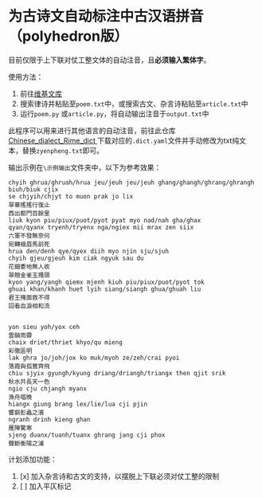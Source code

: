 # 为古诗文自动标注中古汉语拼音（polyhedron版）

目前仅限于上下联对仗工整文体的自动注音，且**必须输入繁体字**。

使用方法：
1. 前往[维基文库](https://zh.wikisource.org/wiki/Wikisource:%E9%A6%96%E9%A1%B5)
1. 搜索律诗并粘贴至`poem.txt`中，或搜索古文、杂言诗粘贴至`article.txt`中
1. 运行`poem.py`  或`article.py`，将自动输出注音于`output.txt`中

此程序可以用来进行其他语言的自动注音，前往此仓库[Chinese_dialect_Rime_dict
](https://github.com/laubonghaudoi/Chinese_dialect_Rime_dict)下载对应的`.dict.yaml`文件并手动修改为txt纯文本，替换`zyenpheng.txt`即可。

输出示例在`\示例输出`文件夹中，以下为参考效果：

```
chyih ghrua/ghruah/hrua jeu/jeuh jeu/jeuh ghang/ghangh/ghrang/ghrangh biuh/biuk cjix 
se chjyih/chjyt to muon prak jo lix 
翠華搖搖行復止
西出都門百餘里
liuk kyon piu/piux/puot/pyot pyat myo nad/nah gha/ghax 
qyan/qyanx tryenh/tryenx nga/ngiex mii mrax zen siix 
六軍不發無奈何
宛轉蛾眉馬前死
hrua den/denh qye/qyex diih myo njin sju/sjuh 
chyih gjeu/gjeuh kim ciak ngyuk sau du 
花鈿委地無人收
翠翹金雀玉搔頭
kyon yang/yangh qiemx mjenh kiuh piu/piux/puot/pyot tok 
ghuai khan/khanh huet lyih siang/siangh ghua/ghuah liu 
君王掩面救不得
回看血淚相和流


yon sieu yoh/yox ceh 
雲銷雨霽
chaix driet/thriet khyo/qu mieng 
彩徹區明
lak ghra jo/joh/jox ko muk/myoh ze/zeh/crai pyoi
落霞與孤鶩齊飛
chiu sjyix gyungh/kyung driang/driangh/triangx then qjit srik 
秋水共長天一色
ngio cju chjangh myanx 
漁舟唱晚
hiangx giung brang lex/lie/lua cji pjin 
響窮彭蠡之濱
ngranh drinh kieng ghan 
雁陣驚寒
sjeng duanx/tuanh/tuanx ghrang jang cji phox 
聲斷衡陽之浦
```

计划添加功能：

1. [x] 加入杂言诗和古文的支持，以摆脱上下联必须对仗工整的限制
1. [ ] 加入平仄标记